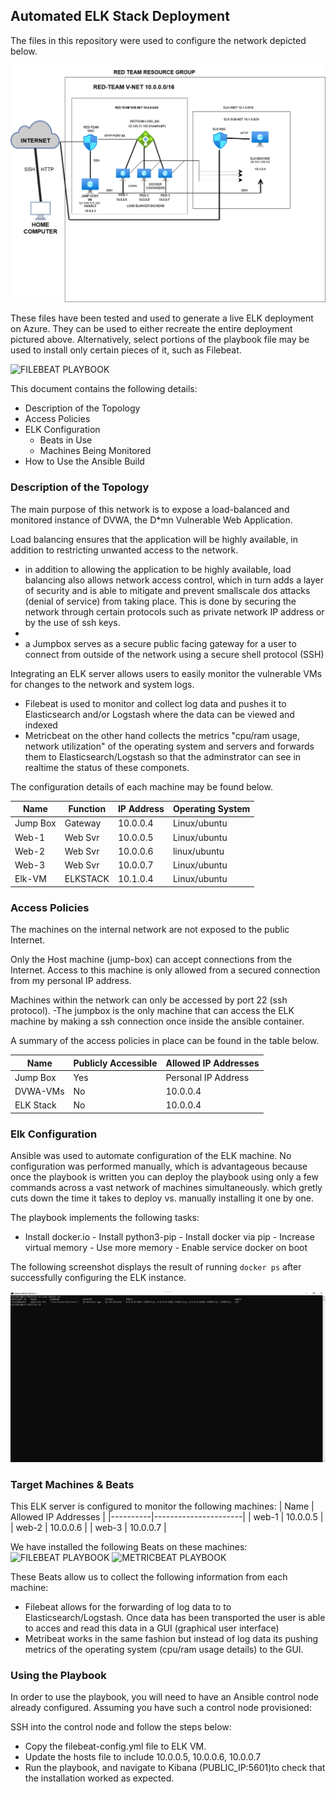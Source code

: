## Automated ELK Stack Deployment

The files in this repository were used to configure the network depicted below.

![VIRTUAL NETWORK DIAGRAM](Images/NETWORK_DIAGRAM.png)

These files have been tested and used to generate a live ELK deployment on Azure. They can be used to either recreate the entire deployment pictured above. Alternatively, select portions of the playbook file may be used to install only certain pieces of it, such as Filebeat.

![FILEBEAT PLAYBOOK](Ansible_YAML_files/filebeat-playbook.yml)

This document contains the following details:
- Description of the Topology
- Access Policies
- ELK Configuration
  - Beats in Use
  - Machines Being Monitored
- How to Use the Ansible Build


### Description of the Topology

The main purpose of this network is to expose a load-balanced and monitored instance of DVWA, the D*mn Vulnerable Web Application.

Load balancing ensures that the application will be highly available, in addition to restricting  unwanted access to the network.
- in addition to allowing the application to be highly available, load balancing also allows network access control, which in turn adds a layer of security and is able to mitigate and prevent smallscale dos attacks (denial of service) from taking place. This is done by securing the network through certain protocols such as private network IP address or by the use of  ssh keys. 
- 
- a Jumpbox serves as a secure public facing gateway for a user to connect from outside of the network using a secure shell protocol (SSH)  

Integrating an ELK server allows users to easily monitor the vulnerable VMs for changes to the network and system logs.
- Filebeat is used to monitor and collect log data and pushes it to Elasticsearch and/or Logstash where the data can be viewed and indexed
- Metricbeat on the other hand collects the metrics "cpu/ram usage, network utilization" of the operating system and servers and forwards them to Elasticsearch/Logstash so that the adminstrator can see in realtime the status  of these componets.

The configuration details of each machine may be found below.


| Name     | Function | IP Address | Operating System |
|----------|----------|------------|------------------|
| Jump Box | Gateway  | 10.0.0.4  |    Linux/ubuntu   |
| Web-1    | Web Svr |  10.0.0.5  |    Linux/ubuntu   |
| Web-2    | Web Svr |  10.0.0.6  |    linux/ubuntu   |
| Web-3    | Web Svr |  10.0.0.7  |    Linux/ubuntu   |
| Elk-VM   |ELKSTACK | 10.1.0.4   |    Linux/ubuntu   |
### Access Policies

The machines on the internal network are not exposed to the public Internet. 

Only the Host machine (jump-box) can accept connections from the Internet. Access to this machine is only allowed from a secured connection from my personal IP address.

Machines within the network can only be accessed by port 22 (ssh protocol).
-The jumpbox is the only machine that can access the  ELK machine by making a ssh connection once inside the ansible container.

A summary of the access policies in place can be found in the table below.

| Name     | Publicly Accessible | Allowed IP Addresses |
|----------|---------------------|----------------------|
| Jump Box |       Yes           | Personal IP Address  |
| DVWA-VMs |       No            | 10.0.0.4             |
| ELK Stack|        No           | 10.0.0.4             |

### Elk Configuration

Ansible was used to automate configuration of the ELK machine. No configuration was performed manually, which is advantageous because once the playbook is written you can deploy the playbook using only a few commands across a vast network of machines simultaneously. which gretly cuts down the time it takes to deploy vs. manually installing it one by one. 

The playbook implements the following tasks:

   - Install docker.io
    - Install python3-pip
    - Install docker via pip
    - Increase virtual memory
    - Use more memory
    - Enable service docker on boot

The following screenshot displays the result of running `docker ps` after successfully configuring the ELK instance.

![DOCKER PS OUTPUT](Images/confirm_sebp_installed.png)

### Target Machines & Beats
This ELK server is configured to monitor the following machines:
 | Name     | Allowed IP Addresses |
|----------|----------------------|
| web-1 | 10.0.0.5                |
| web-2 | 10.0.0.6                |
| web-3 |  10.0.0.7               |

We have installed the following Beats on these machines:
![FILEBEAT PLAYBOOK](Ansible_YAML_files/filebeat-playbook.yml)
![METRICBEAT PLAYBOOK](Ansible_YAML_files/metricbeat_playbook.yml)

These Beats allow us to collect the following information from each machine:
- Filebeat allows for the forwarding of log data to to Elasticsearch/Logstash. Once data has been transported the user is able to acces and read this data in a GUI (graphical user interface)
- Metribeat works in the same fashion but instead of log data its pushing metrics of the operating system (cpu/ram usage details) to the GUI.

### Using the Playbook
In order to use the playbook, you will need to have an Ansible control node already configured. Assuming you have such a control node provisioned: 

SSH into the control node and follow the steps below:
- Copy the filebeat-config.yml file to ELK VM.
- Update the hosts file to include 10.0.0.5, 10.0.0.6, 10.0.0.7
- Run the playbook, and navigate to Kibana (PUBLIC_IP:5601)to check that the installation worked as expected.
